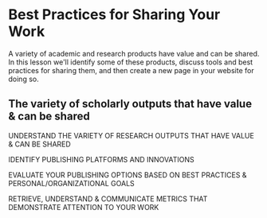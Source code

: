 # Best Practices for Sharing Your Work
A variety of academic and research products have value and can be shared.  In this lesson we'll identify some of these products, discuss tools and best practices for sharing them, and then create a new page in your website for doing so.
## The variety of scholarly outputs that have value & can be shared



UNDERSTAND THE VARIETY OF RESEARCH OUTPUTS THAT HAVE VALUE & CAN BE SHARED

IDENTIFY PUBLISHING PLATFORMS AND INNOVATIONS

EVALUATE YOUR PUBLISHING OPTIONS BASED ON BEST PRACTICES & PERSONAL/ORGANIZATIONAL GOALS

RETRIEVE, UNDERSTAND & COMMUNICATE METRICS THAT DEMONSTRATE ATTENTION TO YOUR WORK


